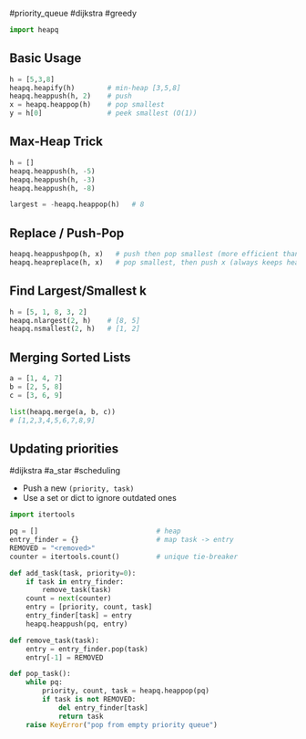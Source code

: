 #priority_queue #dijkstra #greedy
```python
import heapq
```
## Basic Usage
```python
h = [5,3,8]
heapq.heapify(h)        # min-heap [3,5,8]
heapq.heappush(h, 2)    # push
x = heapq.heappop(h)    # pop smallest
y = h[0]                # peek smallest (O(1))
```
## Max-Heap Trick
```python
h = []
heapq.heappush(h, -5)
heapq.heappush(h, -3)
heapq.heappush(h, -8)

largest = -heapq.heappop(h)   # 8
```
## Replace / Push-Pop
```python
heapq.heappushpop(h, x)   # push then pop smallest (more efficient than push+pop)
heapq.heapreplace(h, x)   # pop smallest, then push x (always keeps heap size)
```
## Find Largest/Smallest k
```python
h = [5, 1, 8, 3, 2]
heapq.nlargest(2, h)    # [8, 5]
heapq.nsmallest(2, h)   # [1, 2]
```
## Merging Sorted Lists
```python
a = [1, 4, 7]
b = [2, 5, 8]
c = [3, 6, 9]

list(heapq.merge(a, b, c))
# [1,2,3,4,5,6,7,8,9]
```
## Updating priorities
#dijkstra #a_star #scheduling
- Push a new `(priority, task)`
- Use a set or dict to ignore outdated ones
```python
import itertools

pq = []                             # heap
entry_finder = {}                   # map task -> entry
REMOVED = "<removed>"
counter = itertools.count()         # unique tie-breaker

def add_task(task, priority=0):
    if task in entry_finder:
        remove_task(task)
    count = next(counter)
    entry = [priority, count, task]
    entry_finder[task] = entry
    heapq.heappush(pq, entry)

def remove_task(task):
    entry = entry_finder.pop(task)
    entry[-1] = REMOVED

def pop_task():
    while pq:
        priority, count, task = heapq.heappop(pq)
        if task is not REMOVED:
            del entry_finder[task]
            return task
    raise KeyError("pop from empty priority queue")
```